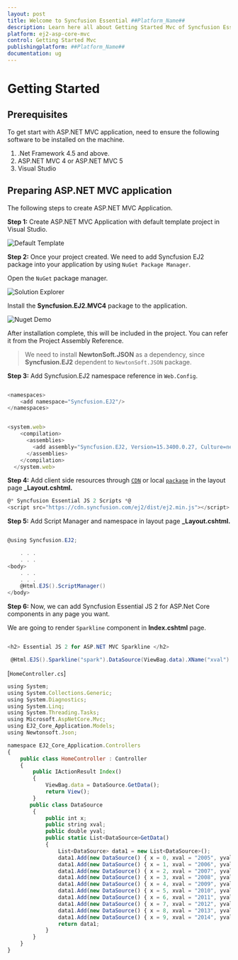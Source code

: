 ```yaml
---
layout: post
title: Welcome to Syncfusion Essential ##Platform_Name##
description: Learn here all about Getting Started Mvc of Syncfusion Essential ##Platform_Name## widgets based on HTML5 and jQuery.
platform: ej2-asp-core-mvc
control: Getting Started Mvc
publishingplatform: ##Platform_Name##
documentation: ug
---
```



# Getting Started

## Prerequisites

To get start with ASP.NET MVC application, need to ensure the following software to be installed on the machine.

1. .Net Framework 4.5 and above.
2. ASP.NET MVC 4 or ASP.NET MVC 5
3. Visual Studio

## Preparing ASP.NET MVC application

The following steps to create ASP.NET MVC Application.

**Step 1:** Create ASP.NET MVC Application with default template project in Visual Studio.

![Default Template](./images/default-template.png)

**Step 2:** Once your project created. We need to add Syncfusion EJ2 package into your application by using `NuGet Package Manager`.

Open the `NuGet` package manager.

![Solution Explorer](./images/solution-Explorer.png)

Install the **Syncfusion.EJ2.MVC4** package to the application.

![Nuget Demo](./images/nuget-demo.png)

After installation complete, this will be included in the project. You can refer it from the Project Assembly Reference.

> We need to install **NewtonSoft.JSON** as a dependency, since **Syncfusion.EJ2** dependent to `NewtonSoft.JSON` package.

**Step 3:** Add Syncfusion.EJ2 namespace reference in `Web.Config`.

```javascript

<namespaces>
    <add namespace="Syncfusion.EJ2"/>
</namespaces>

```

```javascript

<system.web>
    <compilation>
      <assemblies>
        <add assembly="Syncfusion.EJ2, Version=15.3400.0.27, Culture=neutral, PublicKeyToken=31BF3856AD364E35"  />
      </assemblies>
    </compilation>
  </system.web>

```

**Step 4:** Add client side resources through [`CDN`](http://ej2.syncfusion.com/documentation/base/deployment.html?lang=typescript#cdn) or local [`package`](https://www.npmjs.com/package/@syncfusion/ej2) in the layout page **_Layout.cshtml.**

```cs
@* Syncfusion Essential JS 2 Scripts *@
<script src="https://cdn.syncfusion.com/ej2/dist/ej2.min.js"></script>

```

**Step 5:** Add Script Manager and namespace in layout page **_Layout.cshtml.**

```cs

@using Syncfusion.EJ2;

    . . .
    . . .
<body>
    . . .
    . . .
    @Html.EJS().ScriptManager()
</body>

```

**Step 6:** Now, we can add Syncfusion Essential JS 2 for ASP.Net Core components in any page you want.

We are going to render `Sparkline` component in **Index.cshtml** page.

```cs

<h2> Essential JS 2 for ASP.NET MVC Sparkline </h2>

 @Html.EJS().Sparkline("spark").DataSource(ViewBag.data).XName("xval").YName("yval").Render()
```

[`HomeController.cs`]

```javascript
using System;
using System.Collections.Generic;
using System.Diagnostics;
using System.Linq;
using System.Threading.Tasks;
using Microsoft.AspNetCore.Mvc;
using EJ2_Core_Application.Models;
using Newtonsoft.Json;

namespace EJ2_Core_Application.Controllers
{
    public class HomeController : Controller
    {
        public IActionResult Index()
        {
            ViewBag.data = DataSource.GetData();
            return View();
        }
       public class DataSource
        {
            public int x;
            public string xval;
            public double yval;
            public static List<DataSource>GetData()
            {
                List<DataSource> data1 = new List<DataSource>();
                data1.Add(new DataSource() { x = 0, xval = "2005", yval = 20090440 });
                data1.Add(new DataSource() { x = 1, xval = "2006", yval = 20264080 });
                data1.Add(new DataSource() { x = 2, xval = "2007", yval = 20434180 });
                data1.Add(new DataSource() { x = 3, xval = "2008", yval = 21007310 });
                data1.Add(new DataSource() { x = 4, xval = "2009", yval = 21262640 });
                data1.Add(new DataSource() { x = 5, xval = "2010", yval = 21515750 });
                data1.Add(new DataSource() { x = 6, xval = "2011", yval = 21766710 });
                data1.Add(new DataSource() { x = 7, xval = "2012", yval = 22015580 });
                data1.Add(new DataSource() { x = 8, xval = "2013", yval = 22262500 });
                data1.Add(new DataSource() { x = 9, xval = "2014", yval = 22507620 });
                return data1;
            }
        }
    }
}
```